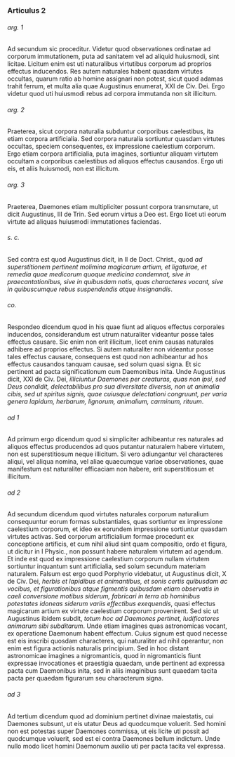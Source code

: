### Articulus 2

###### arg. 1
Ad secundum sic proceditur. Videtur quod observationes ordinatae ad corporum immutationem, puta ad sanitatem vel ad aliquid huiusmodi, sint licitae. Licitum enim est uti naturalibus virtutibus corporum ad proprios effectus inducendos. Res autem naturales habent quasdam virtutes occultas, quarum ratio ab homine assignari non potest, sicut quod adamas trahit ferrum, et multa alia quae Augustinus enumerat, XXI de Civ. Dei. Ergo videtur quod uti huiusmodi rebus ad corpora immutanda non sit illicitum.

###### arg. 2
Praeterea, sicut corpora naturalia subduntur corporibus caelestibus, ita etiam corpora artificialia. Sed corpora naturalia sortiuntur quasdam virtutes occultas, speciem consequentes, ex impressione caelestium corporum. Ergo etiam corpora artificialia, puta imagines, sortiuntur aliquam virtutem occultam a corporibus caelestibus ad aliquos effectus causandos. Ergo uti eis, et aliis huiusmodi, non est illicitum.

###### arg. 3
Praeterea, Daemones etiam multipliciter possunt corpora transmutare, ut dicit Augustinus, III de Trin. Sed eorum virtus a Deo est. Ergo licet uti eorum virtute ad aliquas huiusmodi immutationes faciendas.

###### s. c.
Sed contra est quod Augustinus dicit, in II de Doct. Christ., quod *ad superstitionem pertinent molimina magicarum artium, et ligaturae, et remedia quae medicorum quoque medicina condemnat, sive in praecantationibus, sive in quibusdam notis, quas characteres vocant, sive in quibuscumque rebus suspendendis atque insignandis*.

###### co.
Respondeo dicendum quod in his quae fiunt ad aliquos effectus corporales inducendos, considerandum est utrum naturaliter videantur posse tales effectus causare. Sic enim non erit illicitum, licet enim causas naturales adhibere ad proprios effectus. Si autem naturaliter non videantur posse tales effectus causare, consequens est quod non adhibeantur ad hos effectus causandos tanquam causae, sed solum quasi signa. Et sic pertinent ad pacta significationum cum Daemonibus inita. Unde Augustinus dicit, XXI de Civ. Dei, *illiciuntur Daemones per creaturas, quas non ipsi, sed Deus condidit, delectabilibus pro sua diversitate diversis, non ut animalia cibis, sed ut spiritus signis, quae cuiusque delectationi congruunt, per varia genera lapidum, herbarum, lignorum, animalium, carminum, rituum*.

###### ad 1
Ad primum ergo dicendum quod si simpliciter adhibeantur res naturales ad aliquos effectus producendos ad quos putantur naturalem habere virtutem, non est superstitiosum neque illicitum. Si vero adiungantur vel characteres aliqui, vel aliqua nomina, vel aliae quaecumque variae observationes, quae manifestum est naturaliter efficaciam non habere, erit superstitiosum et illicitum.

###### ad 2
Ad secundum dicendum quod virtutes naturales corporum naturalium consequuntur eorum formas substantiales, quas sortiuntur ex impressione caelestium corporum, et ideo ex eorundem impressione sortiuntur quasdam virtutes activas. Sed corporum artificialium formae procedunt ex conceptione artificis, et cum nihil aliud sint quam compositio, ordo et figura, ut dicitur in I Physic., non possunt habere naturalem virtutem ad agendum. Et inde est quod ex impressione caelestium corporum nullam virtutem sortiuntur inquantum sunt artificialia, sed solum secundum materiam naturalem. Falsum est ergo quod Porphyrio videbatur, ut Augustinus dicit, X de Civ. Dei, *herbis et lapidibus et animantibus, et sonis certis quibusdam ac vocibus, et figurationibus atque figmentis quibusdam etiam observatis in caeli conversione motibus siderum, fabricari in terra ab hominibus potestates idoneas siderum variis effectibus exequendis*, quasi effectus magicarum artium ex virtute caelestium corporum provenirent. Sed sic ut Augustinus ibidem subdit, *totum hoc ad Daemones pertinet, ludificatores animarum sibi subditarum*. Unde etiam imagines quas astronomicas vocant, ex operatione Daemonum habent effectum. Cuius signum est quod necesse est eis inscribi quosdam characteres, qui naturaliter ad nihil operantur, non enim est figura actionis naturalis principium. Sed in hoc distant astronomicae imagines a nigromanticis, quod in nigromanticis fiunt expressae invocationes et praestigia quaedam, unde pertinent ad expressa pacta cum Daemonibus inita, sed in aliis imaginibus sunt quaedam tacita pacta per quaedam figurarum seu characterum signa.

###### ad 3
Ad tertium dicendum quod ad dominium pertinet divinae maiestatis, cui Daemones subsunt, ut eis utatur Deus ad quodcumque voluerit. Sed homini non est potestas super Daemones commissa, ut eis licite uti possit ad quodcumque voluerit, sed est ei contra Daemones bellum indictum. Unde nullo modo licet homini Daemonum auxilio uti per pacta tacita vel expressa.

